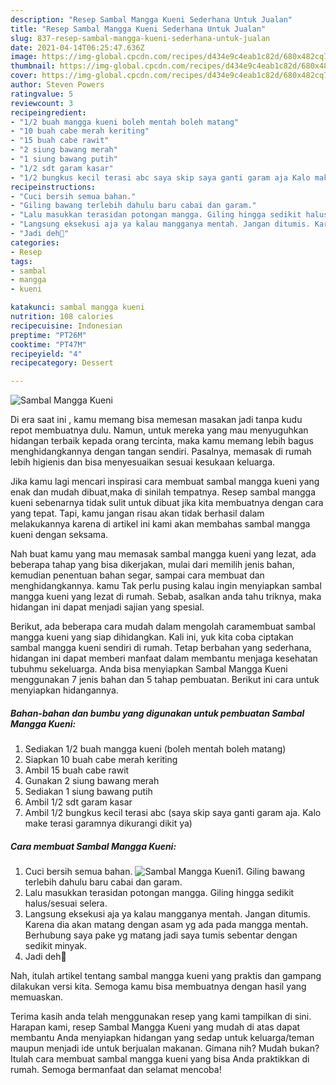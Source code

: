 ```yaml
---
description: "Resep Sambal Mangga Kueni Sederhana Untuk Jualan"
title: "Resep Sambal Mangga Kueni Sederhana Untuk Jualan"
slug: 837-resep-sambal-mangga-kueni-sederhana-untuk-jualan
date: 2021-04-14T06:25:47.636Z
image: https://img-global.cpcdn.com/recipes/d434e9c4eab1c82d/680x482cq70/sambal-mangga-kueni-foto-resep-utama.jpg
thumbnail: https://img-global.cpcdn.com/recipes/d434e9c4eab1c82d/680x482cq70/sambal-mangga-kueni-foto-resep-utama.jpg
cover: https://img-global.cpcdn.com/recipes/d434e9c4eab1c82d/680x482cq70/sambal-mangga-kueni-foto-resep-utama.jpg
author: Steven Powers
ratingvalue: 5
reviewcount: 3
recipeingredient:
- "1/2 buah mangga kueni boleh mentah boleh matang"
- "10 buah cabe merah keriting"
- "15 buah cabe rawit"
- "2 siung bawang merah"
- "1 siung bawang putih"
- "1/2 sdt garam kasar"
- "1/2 bungkus kecil terasi abc saya skip saya ganti garam aja Kalo make terasi garamnya dikurangi dikit ya"
recipeinstructions:
- "Cuci bersih semua bahan."
- "Giling bawang terlebih dahulu baru cabai dan garam."
- "Lalu masukkan terasidan potongan mangga. Giling hingga sedikit halus/sesuai selera."
- "Langsung eksekusi aja ya kalau mangganya mentah. Jangan ditumis. Karena dia akan matang dengan asam yg ada pada mangga mentah. Berhubung saya pake yg matang jadi saya tumis sebentar dengan sedikit minyak."
- "Jadi deh💓"
categories:
- Resep
tags:
- sambal
- mangga
- kueni

katakunci: sambal mangga kueni 
nutrition: 108 calories
recipecuisine: Indonesian
preptime: "PT26M"
cooktime: "PT47M"
recipeyield: "4"
recipecategory: Dessert

---
```



![Sambal Mangga Kueni](https://img-global.cpcdn.com/recipes/d434e9c4eab1c82d/680x482cq70/sambal-mangga-kueni-foto-resep-utama.jpg)

Di era  saat ini , kamu memang bisa memesan masakan jadi tanpa kudu repot membuatnya dulu. Namun, untuk mereka yang mau menyuguhkan hidangan terbaik kepada orang tercinta, maka kamu memang lebih bagus menghidangkannya dengan tangan sendiri. Pasalnya, memasak di rumah lebih higienis dan bisa menyesuaikan sesuai kesukaan keluarga.

Jika kamu lagi mencari inspirasi cara membuat sambal mangga kueni yang enak dan mudah dibuat,maka di sinilah tempatnya. Resep sambal mangga kueni  sebenarnya tidak sulit untuk dibuat jika kita membuatnya dengan cara yang tepat. Tapi, kamu jangan risau akan tidak berhasil dalam melakukannya 
karena di artikel ini kami akan membahas sambal mangga kueni dengan seksama.  



Nah buat kamu yang mau memasak sambal mangga kueni yang lezat, ada beberapa tahap yang bisa dikerjakan, mulai dari memilih jenis bahan, kemudian penentuan bahan segar, sampai cara membuat dan menghidangkannya. kamu Tak perlu pusing kalau ingin menyiapkan sambal mangga kueni yang lezat di rumah. Sebab, asalkan anda  tahu triknya, maka hidangan ini dapat menjadi sajian yang spesial.

Berikut, ada beberapa cara mudah dalam mengolah caramembuat sambal mangga kueni yang siap dihidangkan. Kali ini, yuk kita coba ciptakan sambal mangga kueni sendiri di rumah. Tetap berbahan yang sederhana, hidangan ini dapat memberi manfaat dalam membantu menjaga kesehatan tubuhmu sekeluarga. Anda bisa menyiapkan Sambal Mangga Kueni menggunakan 7 jenis bahan dan 5 tahap pembuatan. Berikut ini cara untuk menyiapkan hidangannya.

<!--inarticleads1-->

##### Bahan-bahan dan bumbu yang digunakan untuk pembuatan Sambal Mangga Kueni:

1. Sediakan 1/2 buah mangga kueni (boleh mentah boleh matang)
1. Siapkan 10 buah cabe merah keriting
1. Ambil 15 buah cabe rawit
1. Gunakan 2 siung bawang merah
1. Sediakan 1 siung bawang putih
1. Ambil 1/2 sdt garam kasar
1. Ambil 1/2 bungkus kecil terasi abc (saya skip saya ganti garam aja. Kalo make terasi garamnya dikurangi dikit ya)




<!--inarticleads2-->

##### Cara membuat Sambal Mangga Kueni:

1. Cuci bersih semua bahan.
<img src="https://img-global.cpcdn.com/steps/b627a7896f4a80e6/160x128cq70/sambal-mangga-kueni-langkah-memasak-1-foto.jpg" alt="Sambal Mangga Kueni">1. Giling bawang terlebih dahulu baru cabai dan garam.
1. Lalu masukkan terasidan potongan mangga. Giling hingga sedikit halus/sesuai selera.
1. Langsung eksekusi aja ya kalau mangganya mentah. Jangan ditumis. Karena dia akan matang dengan asam yg ada pada mangga mentah. Berhubung saya pake yg matang jadi saya tumis sebentar dengan sedikit minyak.
1. Jadi deh💓




Nah, itulah artikel tentang  sambal mangga kueni  yang praktis dan gampang dilakukan versi kita. Semoga kamu bisa membuatnya dengan hasil yang memuaskan. 

Terima kasih anda telah menggunakan resep yang kami tampilkan di sini. Harapan kami, resep  Sambal Mangga Kueni yang mudah di atas dapat membantu Anda menyiapkan hidangan yang sedap untuk keluarga/teman maupun menjadi ide untuk berjualan makanan. Gimana nih? Mudah bukan? Itulah cara membuat sambal mangga kueni yang bisa Anda praktikkan di rumah. Semoga bermanfaat dan selamat mencoba!

